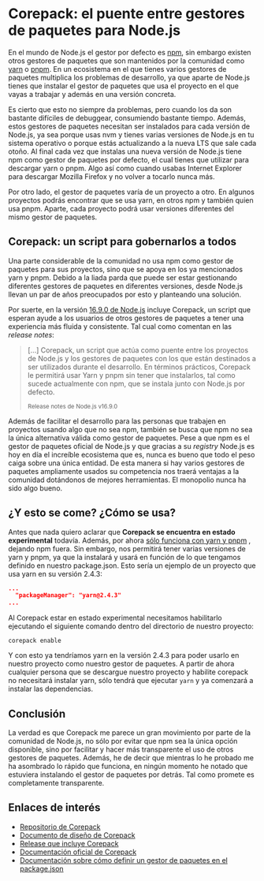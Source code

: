 # Corepack: el puente entre gestores de paquetes para Node.js

En el mundo de Node.js el gestor por defecto es [npm](https://www.npmjs.com), sin embargo existen otros gestores de
paquetes que son mantenidos por la comunidad como [yarn](https://yarnpkg.com) o [pnpm](https://pnpm.io/es/). En un
ecosistema en el que tienes varios gestores de paquetes multiplica los problemas de desarrollo, ya que aparte de Node.js
tienes que instalar el gestor de paquetes que usa el proyecto en el que vayas a trabajar y además en una versión
concreta.

Es cierto que esto no siempre da problemas, pero cuando los da son bastante difíciles de debuggear, consumiendo bastante
tiempo. Además, estos gestores de paquetes necesitan ser instalados para cada versión de Node.js, ya sea porque usas nvm
y tienes varias versiones de Node.js en tu sistema operativo o porque estás actualizando a la nueva LTS que sale cada
otoño. Al final cada vez que instalas una nueva versión de Node.js tiene npm como gestor de paquetes por defecto, el
cual tienes que utilizar para descargar yarn o pnpm. Algo así como cuando usabas Internet Explorer para descargar
Mozilla Firefox y no volver a tocarlo nunca más.

Por otro lado, el gestor de paquetes varía de un proyecto a otro. En algunos proyectos podrás encontrar que se usa yarn,
en otros npm y también quien usa pnpm. Aparte, cada proyecto podrá usar versiones diferentes del mismo gestor de
paquetes.

## Corepack: un script para gobernarlos a todos

Una parte considerable de la comunidad no usa npm como gestor de paquetes para sus proyectos, sino que se apoya en los
ya mencionados yarn y pnpm. Debido a la liada parda que puede ser estar gestionando diferentes gestores de paquetes en
diferentes versiones, desde Node.js llevan un par de años preocupados por esto y planteando una solución. 

Por suerte, en la versión [16.9.0 de Node.js](https://nodejs.org/en/blog/release/v16.9.0/) incluye Corepack, un script
que esperan ayude a los usuarios de otros gestores de paquetes a tener una experiencia más fluida y consistente. Tal
cual como comentan en las *release notes*:

> [...] Corepack, un script que actúa como puente entre los proyectos de Node.js y los gestores de paquetes con los que 
> están destinados a ser utilizados durante el desarrollo. En términos prácticos, Corepack le permitirá usar Yarn y pnpm 
> sin tener que instalarlos, tal como sucede actualmente con npm, que se instala junto con Node.js por defecto.
>
> <small>Release notes de Node.js v16.9.0</small>

Además de facilitar el desarrollo para las personas que trabajen en proyectos usando algo que no sea npm, también se
busca que npm no sea la única alternativa válida como gestor de paquetes. Pese a que npm es el gestor de paquetes
oficial de Node.js y que gracias a su *registry* Node.js es hoy en día el increíble ecosistema que es, nunca es bueno
que todo el peso caiga sobre una única entidad. De esta manera si hay varios gestores de paquetes ampliamente usados su
competencia nos traerá ventajas a la comunidad dotándonos de mejores herramientas. El monopolio nunca ha sido algo bueno.

## ¿Y esto se come? ¿Cómo se usa?

Antes que nada quiero aclarar que **Corepack se encuentra en estado experimental** todavía. Además, por
ahora [sólo funciona con yarn y pnpm](https://nodejs.org/dist/latest-v16.x/docs/api/corepack.html#corepack_supported_package_managers)
, dejando npm fuera. Sin embargo, nos permitirá tener varias versiones de yarn y pnpm, ya que la instalará y
usará en función de lo que tengamos definido en nuestro package.json. Esto sería un ejemplo de un proyecto que usa yarn 
en su versión 2.4.3:

```json
...
  "packageManager": "yarn@2.4.3"
...
```

Al Corepack estar en estado experimental necesitamos habilitarlo ejecutando el siguiente comando dentro del directorio
de nuestro proyecto:

```shell
corepack enable
```

Y con esto ya tendríamos yarn en la versión 2.4.3 para poder usarlo en nuestro proyecto como nuestro gestor de paquetes.
A partir de ahora cualquier persona que se descargue nuestro proyecto y habilite corepack no necesitará instalar yarn,
sólo tendrá que ejecutar `yarn` y ya comenzará a instalar las dependencias.

## Conclusión

La verdad es que Corepack me parece un gran movimiento por parte de la comunidad de Node.js, no sólo por evitar que npm
sea la única opción disponible, sino por facilitar y hacer más transparente el uso de otros gestores de paquetes.
Además, he de decir que mientras lo he probado me ha asombrado lo rápido que funciona, en ningún momento he notado que
estuviera instalando el gestor de paquetes por detrás. Tal como promete es completamente transparente.

## Enlaces de interés
- [Repositorio de Corepack](https://github.com/nodejs/corepack)
- [Documento de diseño de Corepack](https://github.com/nodejs/corepack/blob/main/DESIGN.md)
- [Release que incluye Corepack](https://nodejs.org/en/blog/release/v16.9.0/)
- [Documentación oficial de Corepack](https://nodejs.org/dist/latest-v16.x/docs/api/corepack.html)
- [Documentación sobre cómo definir un gestor de paquetes en el package.json](https://nodejs.org/dist/latest-v16.x/docs/api/packages.html#packages_determining_package_manager)
